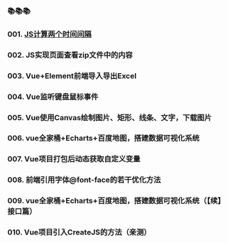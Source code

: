 ### 📚📚📚

### 001. [JS计算两个时间间隔](./001.JS计算两个时间间隔.md)

### 002. JS实现页面查看zip文件中的内容

### 003. Vue+Element前端导入导出Excel

### 004. Vue监听键盘鼠标事件

### 005. Vue使用Canvas绘制图片、矩形、线条、文字，下载图片

### 006. vue全家桶+Echarts+百度地图，搭建数据可视化系统

### 007. Vue项目打包后动态获取自定义变量

### 008. 前端引用字体@font-face的若干优化方法

### 009. vue全家桶+Echarts+百度地图，搭建数据可视化系统（【续】接口篇）

### 010. Vue项目引入CreateJS的方法（亲测）